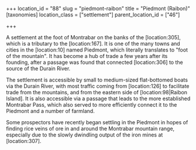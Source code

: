 +++
location_id = "88"
slug = "piedmont-raibon"
title = "Piedmont (Raibon)"
[taxonomies]
location_class = ["settlement"]
parent_location_id = ["46"]

+++

A settlement at the foot of Montrabar on the banks of the \[location:305\], which is a tributary to the \[location:167\]. It is one of the many towns and cities in the \[location:10\] named Piedmont, which literally translates to "foot of the mountain". It has become a hub of trade a few years after its founding, after a passage was found that connected \[location:306\] to the source of the Durain River.

The settlement is accessible by small to medium-sized flat-bottomed boats via the Durain River, with most traffic coming from \[location:126\] to facilitate trade from the mountains, and from the eastern side of \[location:98|Raibon Island\]. It is also accessible via a passage that leads to the more established Montrabar Pass, which also served to more efficiently connect it to the Piedmont and a number of farmland.

Some prospectors have recently began settling in the Piedmont in hopes of finding rice veins of ore in and around the Montrabar mountain range, especially due to the slowly dwindling output of the iron mines at \[location:307\].
